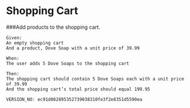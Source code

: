 # Shopping Cart

###Add products to the shopping cart.
```
Given:
An empty shopping cart
And a product, Dove Soap with a unit price of 39.99

When:
The user adds 5 Dove Soaps to the shopping cart

Then:
The shopping cart should contain 5 Dove Soaps each with a unit price of 39.99
And the shopping cart’s total price should equal 199.95
```





























`VERSION_NO: ec91d082895352739038310fe3f2e8351d5590ea`